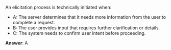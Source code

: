 An elicitation process is technically initiated when:

- A: The server determines that it needs more information from the user to complete a request.
- B: The user provides input that requires further clarification or details.
- C: The system needs to confirm user intent before proceeding.

**Answer**: A
